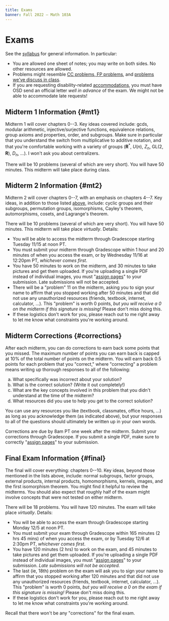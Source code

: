 ```yaml
---
title: Exams
banner: Fall 2022 — Math 103A
---
```


# Exams

See the [syllabus](syllabus#exams) for general information. In particular: 

* You are allowed one sheet of notes; you may write on both sides. No other resources are allowed. 
* Problems might resemble [CC problems, FP problems](read), and [problems we've discuss in class](index#schedule). 
* If you are requesting disability-related [accommodations](syllabus#accommodations), you must have OSD send an official letter *well in advance* of the exam. We might not be able to accommodate late requests!

## Midterm 1 Information {#mt1}

Midterm 1 will cover chapters 0--3. Key ideas covered include: gcds, modular arithmetic, injective/surjective functions, equivalence relations, group axioms and properties, order, and subgroups. Make sure in particular that you understand the switch from multiplicative to additive notation, and that you're comfortable working with a variety of groups ($\mathbf{R}^*$, $U(n)$, $Z_n$, $\mathrm{GL}(2, \mathbf{R})$, $D_n$, ...). I won't ask you about centralizers. 

There will be 10 problems (several of which are very short). You will have 50 minutes. This midterm will take place during class. 

## Midterm 2 Information {#mt2}

Midterm 2 will cover chapters 0--7, with an emphasis on chapters 4--7. Key ideas, in addition to those listed [above](#mt1), include: cyclic groups and their subgroups, permutation groups, isomorphisms, Cayley's theorem, automorphisms, cosets, and Lagrange's theorem. 

There will be 10 problems (several of which are very short). You will have 50 minutes. This midterm will take place *virtually*. Details: 

* You will be able to access the midterm through Gradescope starting Tuesday 11/15 at noon PT. 
* You must submit your midterm through Gradescope within 1 hour and 20 minutes of when you access the exam, or by Wednesday 11/16 at 12:20pm PT, *whichever comes first*. 
* You have 50 minutes to work on the midterm, and 30 minutes to take pictures and get them uploaded. If you're uploading a single PDF instead of individual images, you must "[assign pages](https://help.gradescope.com/article/ccbpppziu9-student-submit-work)" to your submission. Late submissions will not be accepted. 
* There will be a "problem" 11 on the midterm, asking you to sign your name to affirm that you stopped working after 50 minutes and that did not use any unauthorized resources (friends, textbook, internet, calculator, ...). This "problem" is worth 0 points, *but you will receive a 0 on the midterm if this signature is missing!* Please don't miss doing this. 
* If these logistics don't work for you, please reach out to me right away to let me know what constraints you're working around. 

## Midterm Corrections {#corrections}

After each midterm, you can do corrections to earn back some points that you missed. The maximum number of points you can earn back is capped at 10% of the total number of points on the midterm. You will earn back 0.5 points for each problem that you "correct," where "correcting" a problem means writing up thorough responses to all of the following: 

<ol style="list-style-type:lower-alpha">
<li>What specifically was incorrect about your solution?</li>
<li>What is the correct solution? (Write it out completely!)</li>
<li>What are the key concepts involved in this problem that you didn't understand at the time of the midterm?</li>
<li>What resources did you use to help you get to the correct solution?</li>
</ol>

You can use any resources you like (textbook, classmates, office hours, ...) as long as you acknowledge them (as indicated above), but your responses to all of the questions should ultimately be written up in your own words. 

Corrections are due by 8am PT one week after the midterm. Submit your corrections through Gradescope. If you submit a single PDF, make sure to correctly "[assign pages](https://help.gradescope.com/article/ccbpppziu9-student-submit-work)" to your submission. 

## Final Exam Information {#final}

The final will cover everything: chapters 0--10. Key ideas, beyond those mentioned in the lists above, include: normal subgroups, factor groups, external products, internal products, homomorphisms, kernels, images, and the first isomorphism theorem. You might find it helpful to review the midterms. You should also expect that roughly half of the exam might involve concepts that were not tested on either midterm.

There will be 18 problems. You will have 120 minutes. The exam will take place *virtually*. Details: 

* You will be able to access the exam through Gradescope starting Monday 12/5 at noon PT. 
* You must submit your exam through Gradescope within 165 minutes (2 hrs 45 mins) of when you access the exam, or by Tuesday 12/6 at 2:30pm PT, *whichever comes first*. 
* You have 120 minutes (2 hrs) to work on the exam, and 45 minutes to take pictures and get them uploaded. If you're uploading a single PDF instead of individual images, you must "[assign pages](https://help.gradescope.com/article/ccbpppziu9-student-submit-work)" to your submission. *Late submissions will not be accepted.*
* The last (ie, 18th) problem on the exam will ask you to sign your name to affirm that you stopped working after 120 minutes and that did not use any unauthorized resources (friends, textbook, internet, calculator, ...). This "problem" is worth 0 points, *but you will receive a 0 on the exam if this signature is missing!* Please don't miss doing this. 
* If these logistics don't work for you, please reach out to me right away to let me know what constraints you're working around. 

Recall that there won't be any "corrections" for the final exam. 

